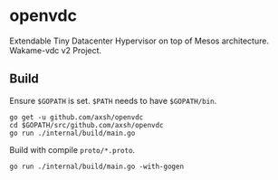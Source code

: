 # openvdc
Extendable Tiny Datacenter Hypervisor on top of Mesos architecture. Wakame-vdc v2 Project.


## Build

Ensure ``$GOPATH`` is set. ``$PATH`` needs to have ``$GOPATH/bin``.

```
go get -u github.com/axsh/openvdc
cd $GOPATH/src/github.com/axsh/openvdc
go run ./internal/build/main.go
```

Build with compile ``proto/*.proto``.

```
go run ./internal/build/main.go -with-gogen
```
